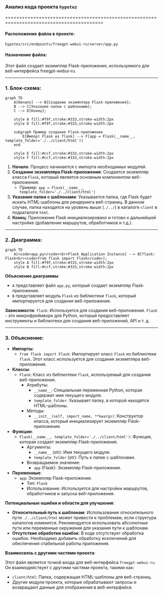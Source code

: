 ### **Анализ кода проекта `hypotez`**

=========================================================================================

#### **Расположение файла в проекте**:
`hypotez/src/endpoints/freegpt-webui-ru/server/app.py`

#### **Назначение файла**:
Этот файл создает экземпляр Flask-приложения, используемого для веб-интерфейса freegpt-webui-ru.

---

### **1. Блок-схема**:

```mermaid
graph TD
    A[Начало] --> B{Создание экземпляра Flask-приложения};
    B --> C[Указание папки с шаблонами];
    C --> D[Конец];

    style A fill:#f9f,stroke:#333,stroke-width:2px
    style D fill:#f9f,stroke:#333,stroke-width:2px

    subgraph Пример создания Flask-приложения
        E[Импорт Flask из flask] --> F[app = Flask(__name__, template_folder='./../client/html')]
    end

    style E fill:#ccf,stroke:#333,stroke-width:2px
    style F fill:#ccf,stroke:#333,stroke-width:2px
```

1.  **Начало**: Процесс начинается с импорта необходимых модулей.
2.  **Создание экземпляра Flask-приложения**: Создается экземпляр класса `Flask`, который является основным компонентом веб-приложения.
    *   Пример: `app = Flask(__name__, template_folder='./../client/html')`
3.  **Указание папки с шаблонами**: Указывается папка, где Flask будет искать HTML-шаблоны для рендеринга веб-страниц. В данном случае, папка находится на уровень выше (`./../`) в каталоге `client` в подкаталоге `html`.
4.  **Конец**: Приложение Flask инициализировано и готово к дальнейшей настройке (добавление маршрутов, обработчиков и т.д.).

---

### **2. Диаграмма**:

```mermaid
graph TD
    A[<code>app.py</code><br>Flask Application Instance] --> B[flask: Flask<br><code>from flask import Flask</code>];
    style A fill:#f9f,stroke:#333,stroke-width:2px
    style B fill:#ccf,stroke:#333,stroke-width:2px
```

**Объяснение диаграммы**:

*   `A` представляет файл `app.py`, который создает экземпляр Flask-приложения.
*   `B` представляет модуль `Flask` из библиотеки `flask`, который импортируется для создания веб-приложения.

**Зависимости**:
`flask`: Используется для создания веб-приложения. `Flask` - это микрофреймворк для Python, который предоставляет инструменты и библиотеки для создания веб-приложений, API и т. д.

---

### **3. Объяснение**:

*   **Импорты**:
    *   `from flask import Flask`: Импортирует класс `Flask` из библиотеки `flask`. Этот класс используется для создания экземпляра веб-приложения.
*   **Классы**:
    *   `Flask`: Класс из библиотеки `flask`, используемый для создания веб-приложения.
        *   Атрибуты:
            *   `__name__`: Специальная переменная Python, которая содержит имя текущего модуля.
            *   `template_folder`: Указывает папку, в которой находятся HTML-шаблоны.
        *   Методы:
            *   `__init__(self, import_name, **kwargs)`: Конструктор класса, который инициализирует экземпляр Flask-приложения.
*   **Функции**:
    *   `Flask(__name__, template_folder='./../client/html')`: Функция, которая создает экземпляр Flask-приложения.
        *   Аргументы:
            *   `__name__` (str): Имя текущего модуля.
            *   `template_folder` (str): Путь к папке с шаблонами.
        *   Возвращаемое значение:
            *   `app` (Flask): Экземпляр Flask-приложения.
*   **Переменные**:
    *   `app`: Экземпляр Flask-приложения.
        *   Тип: `Flask`
        *   Использование: Используется для настройки маршрутов, обработчиков и запуска веб-приложения.

**Потенциальные ошибки и области для улучшения**:

*   **Относительный путь к шаблонам**: Использование относительного пути `./../client/html` может привести к проблемам, если структура каталогов изменится. Рекомендуется использовать абсолютные пути или переменные окружения для указания пути к шаблонам.
*   **Отсутствие обработки ошибок**: В коде отсутствует обработка ошибок. Необходимо добавить обработку исключений для обеспечения стабильной работы приложения.

**Взаимосвязь с другими частями проекта**:

Этот файл является точкой входа для веб-интерфейса `freegpt-webui-ru`. Он взаимодействует с другими частями проекта, такими как:

*   `client/html`: Папка, содержащая HTML-шаблоны для веб-страниц.
*   Другие модули проекта, которые обрабатывают запросы и возвращают данные для отображения в веб-интерфейсе.